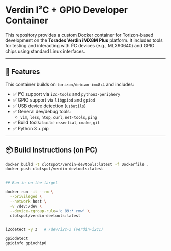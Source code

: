 # Verdin I²C + GPIO Developer Container

This repository provides a custom Docker container for Torizon-based development on the **Toradex Verdin iMX8M Plus** platform. It includes tools for testing and interacting with I²C devices (e.g., MLX90640) and GPIO chips using standard Linux interfaces.

---

## 🧰 Features

This container builds on `torizon/debian-imx8:4` and includes:

- ✅ I²C support via `i2c-tools` and `python3-periphery`
- ✅ GPIO support via `libgpiod` and `gpiod`
- ✅ USB device detection (`usbutils`)
- ✅ General dev/debug tools:
  - `vim`, `less`, `htop`, `curl`, `net-tools`, `ping`
- ✅ Build tools: `build-essential`, `cmake`, `git`
- ✅ Python 3 + pip

---

## 📦 Build Instructions (on PC)

```bash
docker build -t clotspot/verdin-devtools:latest -f Dockerfile .
docker push clotspot/verdin-devtools:latest


## Run in on the target

docker run -it --rm \
  --privileged \
  --network host \
  -v /dev:/dev \
  --device-cgroup-rule='c 89:* rmw' \
  clotspot/verdin-devtools:latest


i2cdetect -y 3   # /dev/i2c-3 (verdin-i2c1)

gpiodetect
gpioinfo gpiochip0
